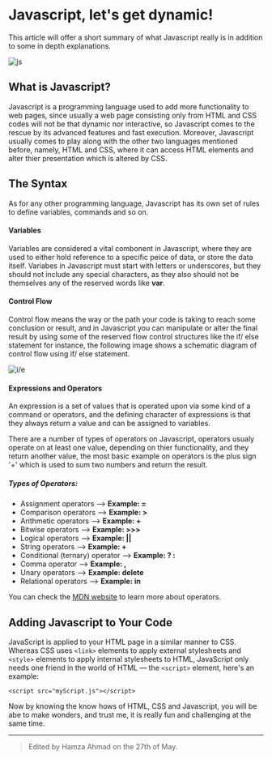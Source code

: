 # Javascript, let's get dynamic!
This article will offer a short summary of what Javascript really is in addition to some in depth explanations.

![js](https://miro.medium.com/max/800/1*JTVWHBtzlA9P6iKMxCF2yQ.png)

## What is Javascript?

Javascript is a programming language used to add more functionality to web pages, since usually a web page consisting only from HTML and CSS codes will not be that dynamic nor interactive, so Javascript comes to the rescue by its advanced features and fast execution. Moreover, Javascript usually comes to play along with the other two languages mentioned before, namely, HTML and CSS, where it can access HTML elements and alter thier presentation which is altered by CSS.

## The Syntax

As for any other programming language, Javascript has its own set of rules to define variables, commands and so on. 

#### Variables

Variables are considered a vital combonent in Javascript, where they are used to either hold reference to a specific peice of data, or store the data itself. Variabes in Javascript must start with letters or underscores, but they should not include any special characters, as they also should not be themselves any of the reserved words like **var**.

#### Control Flow

Control flow means the way or the path your code is taking to reach some conclusion or result, and in Javascript you can manipulate or alter the final result by using some of the reserved flow control structures like the if/ else statement for instance, the following image shows a schematic diagram of control flow using if/ else statement.

![i/e](https://www.datasciencemadesimple.com/wp-content/uploads/2020/06/if-else-statement-in-R-11.png)

#### Expressions and Operators

An expression is a set of values that is operated upon via some kind of a command or operators, and the defining character of expressions is that they always return a value and can be assigned to variables.

There are a number of types of operators on Javascript, operators usualy operate on at least one value, depending on thier functionality, and they return another value, the most basic example on operators is the plus sign '+' which is used to sum two numbers and return the result.

##### Types of Operators:
* Assignment operators --> **Example: =**
* Comparison operators --> **Example: >**
* Arithmetic operators --> **Example: +**
* Bitwise operators --> **Example: >>>**
* Logical operators --> **Example: ||**
* String operators --> **Example: +**
* Conditional (ternary) operator --> **Example:  ? :**
* Comma operator --> **Example: ,**
* Unary operators --> **Example: delete**
* Relational operators --> **Example: in**

You can check the [MDN website](https://developer.mozilla.org/en-US/docs/Web/JavaScript/Guide/Expressions_and_Operators#comma_operator) to learn more about operators.

## Adding Javascript to Your Code

JavaScript is applied to your HTML page in a similar manner to CSS. Whereas CSS uses `<link>` elements to apply external stylesheets and `<style>` elements to apply internal stylesheets to HTML, JavaScript only needs one friend in the world of HTML — the `<script>` element, here's an example:

`<script src="myScript.js"></script>`

Now by knowing the know hows of HTML, CSS and Javascript, you will be abe to make wonders, and trust me, it is really fun and challenging at the same time.

____________________________________________________________

> Edited by Hamza Ahmad on the 27th of May.



